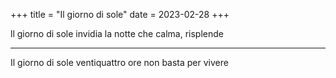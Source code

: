 +++
title = "Il giorno di sole"
date = 2023-02-28
+++

ll giorno di sole
invidia la notte
che calma, risplende

---

Il giorno di sole
ventiquattro ore non
basta per vivere